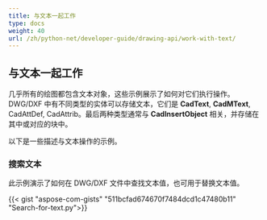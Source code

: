 ```yaml
---
title: 与文本一起工作
type: docs
weight: 40
url: /zh/python-net/developer-guide/drawing-api/work-with-text/
---
```


## **与文本一起工作**

几乎所有的绘图都包含文本对象，这些示例展示了如何对它们执行操作。 
DWG/DXF 中有不同类型的实体可以存储文本，它们是 **CadText**, **CadMText**, CadAttDef, CadAttrib。最后两种类型通常与 
**CadInsertObject** 相关，并存储在其中或对应的块中。

以下是一些描述与文本操作的示例。

### **搜索文本**

此示例演示了如何在 DWG/DXF 文件中查找文本值，也可用于替换文本值。

{{< gist "aspose-com-gists" "511bcfad674670f7484dcd1c47480b11" "Search-for-text.py">}}
